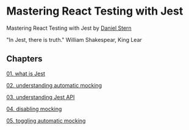 # Mastering React Testing with Jest
Mastering React Testing with Jest by [Daniel Stern](https://www.pluralsight.com/courses/jest-mastering-react-testing)

"In Jest, there is truth." William Shakespear, King Lear

## Chapters

[01. what is Jest](https://github.com/xgirma/mastering-react-testing-with-jest/tree/master/01)

[02. understanding automatic mocking](https://github.com/xgirma/mastering-react-testing-with-jest/tree/master/02)

[03. understanding Jest API](https://github.com/xgirma/mastering-react-testing-with-jest/tree/master/03)

[04. disabling mocking](https://github.com/xgirma/mastering-react-testing-with-jest/tree/master/04)

[05. toggling automatic mocking](https://github.com/xgirma/mastering-react-testing-with-jest/tree/master/05)